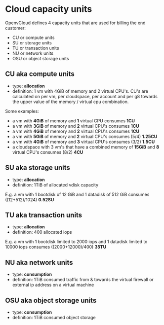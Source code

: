 # Cloud capacity units

OpenvCloud defines 4 capacity units that are used for billing the end customer:
- CU or compute units
- SU or storage units
- TU or transaction units
- NU or network units
- OSU or object storage units

## CU aka compute units
- type: **allocation**
- definition: 1 vm with 4GiB of memory and 2 virtual CPU's. CU's are calculated on per vm, per cloudspace, per account and per g8 towards the upper value of the memory / virtual cpu combination. 

Some examples:
- a vm with **4GiB** of memory and **1** virtual CPU consumes **1CU**
- a vm with **3GiB** of memory and **2** virtual CPU's consumes **1CU**
- a vm with **4GiB** of memory and **2** virtual CPU's consumes **1CU**
- a vm with **5GiB** of memory and **2** virtual CPU's consumes (5/4) **1.25CU**
- a vm with **4GiB** of memory and **3** virtual CPU's consumes (3/2) **1.5CU**
- a cloudspace with 3 vm's that have a combined memory of **15GiB** and **8** virtual CPU's consumes (8/2) **4CU**

## SU aka storage units
- type: **allocation**
- definition: 1TiB of allocated vdisk capacity

E.g. a vm with 1 bootdisk of 12 GiB and 1 datadisk of 512 GiB consumes ((12+512)/1024) **0.52SU**

## TU aka transaction units
- type: **allocation**
- definition: 400 allocated iops

E.g. a vm with 1 bootdisk limited to 2000 iops and 1 datadisk limited to 10000 iops consumes ((2000+12000)/400) **35TU**

## NU aka network units
- type: **consumption**
- definition: 1TiB consumed traffic from & towards the virtual firewall or external ip address on a virtual machine

## OSU aka object storage units
- type: **consumption**
- definition: 1TiB consumed object storage